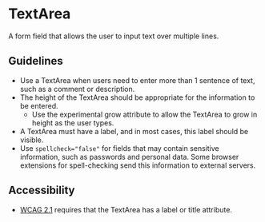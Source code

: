 <!-- @license CC0-1.0 -->

# TextArea

A form field that allows the user to input text over multiple lines.

## Guidelines

- Use a TextArea when users need to enter more than 1 sentence of text, such as a comment or description.
- The height of the TextArea should be appropriate for the information to be entered.
  - Use the experimental grow attribute to allow the TextArea to grow in height as the user types.
- A TextArea must have a label, and in most cases, this label should be visible.
- Use `spellcheck="false"` for fields that may contain sensitive information, such as passwords and personal data.
  Some browser extensions for spell-checking send this information to external servers.

## Accessibility

- [WCAG 2.1](https://www.w3.org/WAI/WCAG21/Techniques/html/H91.html) requires that the TextArea has a label or title attribute.
